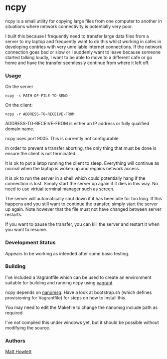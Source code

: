 # ncpy

ncpy is a small utility for copying large files from one computer to another in situations where 
network connectivity is potentially very poor. 

I built this because I frequently need to transfer large data files from a server to my laptop and
frequently want to do this whilst working in cafes in developing contries with very unreliable
internet connections. If the network connection goes bad or slow or I suddenly want to leave
because someone started talking loudly, I want to be able to move to a different
cafe or go home and have the transfer seemlessly continue from where it left off.

### Usage

On the server

    ncpy -s PATH-OF-FILE-TO-SEND
    
On the client:

    ncpy -r ADDRESS-TO-RECEIVE-FROM

ADDRESS-TO-RECEIVE-FROM is either an IP address or fully qualified domain name.

ncpy uses port 9005. This is currently not configurable. 

In order to prevent a transfer aborting, the only thing that must be done is
ensure the client is not terminated.

It is ok to put a latop running the client to sleep. Everything will continue as 
normal when the laptop is woken up and regains network access.

It is ok to run the server in a shell which could potentially hang if the connection
is lost. Simply start the server up again if it dies in this way. No need to use
virtual terminal manager such as screen.

The server will automatically shut down if it has been idle for too long. If this
happens and you still want to continue the transfer, simply start the server up
again. Note however that the file must not have changed between server restarts.

If you want to pause the transfer, you can kill the server and restart it when you
want to resume.


### Development Status

Appears to be working as intended after some basic testing.


### Building

I've included a Vagrantfile which can be used to create an environment suitable for
building and running ncpy using [vagrant](http://www.vagrantup.com/)

ncpy depends on [nanomsg](http://nanomsg.org/). Have a look at bootstrap.sh (which 
defines provisioning for Vagrantfile) for steps on how to install this.

You may need to edit the Makefile to change the nanomsg include path as required.

I've not compiled this under windows yet, but it should be possible without modifying
the source.


### Authors

[Matt Howlett](https://www.matthowlett.com)
